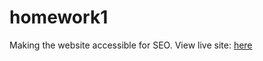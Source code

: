 # homework1
Making the website accessible for SEO.
View live site: [here](https://emjkenz.github.io/homework1/)
